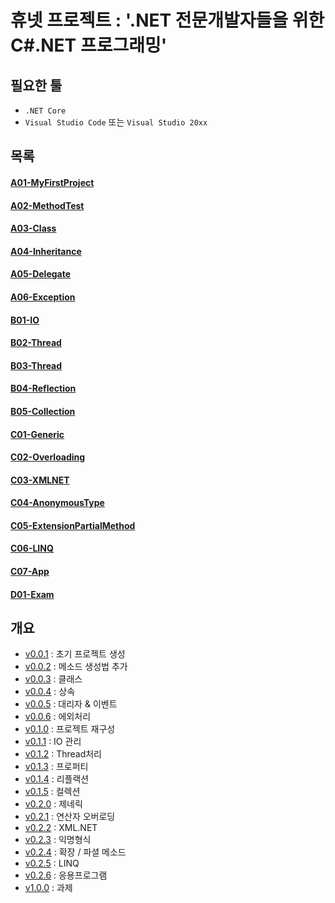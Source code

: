 # 휴넷 프로젝트 : '.NET 전문개발자들을 위한 C#.NET 프로그래밍'

## 필요한 툴
 - `.NET Core`
 - `Visual Studio Code` 또는  `Visual Studio 20xx`

## 목록

#### [A01-MyFirstProject][A01-MyFirstProject]
#### [A02-MethodTest][A02-MethodTest]
#### [A03-Class][A03-Class]
#### [A04-Inheritance][A04-Inheritance]
#### [A05-Delegate][A05-Delegate]
#### [A06-Exception][A06-Exception]
#### [B01-IO][B01-IO]
#### [B02-Thread][B02-Thread]
#### [B03-Thread][B03-Property]
#### [B04-Reflection][B04-Reflection]
#### [B05-Collection][B05-Collection]
#### [C01-Generic][C01-Generic]
#### [C02-Overloading][C02-Overloading]
#### [C03-XMLNET][C03-XMLNET]
#### [C04-AnonymousType][C04-AnonymousType]
#### [C05-ExtensionPartialMethod][C05-ExtensionPartialMethod]
#### [C06-LINQ][C06-LINQ]
#### [C07-App][C07-App]

#### [D01-Exam][D01-Exam]


## 개요
 - [v0.0.1][v0.0.1] : 초기 프로젝트 생성
 - [v0.0.2][v0.0.2] : 메소드 생성법 추가
 - [v0.0.3][v0.0.3] : 클래스
 - [v0.0.4][v0.0.4] : 상속
 - [v0.0.5][v0.0.5] : 대리자 & 이벤트
 - [v0.0.6][v0.0.6] : 에외처리
 - [v0.1.0][v0.1.0] : 프로젝트 재구성
 - [v0.1.1][v0.1.1] : IO 관리
 - [v0.1.2][v0.1.2] : Thread처리
 - [v0.1.3][v0.1.3] : 프로퍼티
 - [v0.1.4][v0.1.4] : 리플랙션
 - [v0.1.5][v0.1.5] : 컬렉션
 - [v0.2.0][v0.2.0] : 제네릭
 - [v0.2.1][v0.2.1] : 연산자 오버로딩
 - [v0.2.2][v0.2.2] : XML.NET
 - [v0.2.3][v0.2.3] : 익명형식
 - [v0.2.4][v0.2.4] : 확장 / 파셜 메소드
 - [v0.2.5][v0.2.5] : LINQ
 - [v0.2.6][v0.2.6] : 응용프로그램
 - [v1.0.0][v1.0.0] : 과제


[v0.0.1]: http://ginno.synology.me:3000/EDUCATION/HunetTutorial/src/v0.0.1
[v0.0.2]: http://ginno.synology.me:3000/EDUCATION/HunetTutorial/src/v0.0.2
[v0.0.3]: http://ginno.synology.me:3000/EDUCATION/HunetTutorial/src/v0.0.3
[v0.0.4]: http://ginno.synology.me:3000/EDUCATION/HunetTutorial/src/v0.0.4
[v0.0.5]: http://ginno.synology.me:3000/EDUCATION/HunetTutorial/src/v0.0.5
[v0.0.6]: http://ginno.synology.me:3000/EDUCATION/HunetTutorial/src/v0.0.6
[v0.1.0]: http://ginno.synology.me:3000/EDUCATION/HunetTutorial/src/v0.1.0
[v0.1.1]: http://ginno.synology.me:3000/EDUCATION/HunetTutorial/src/v0.1.1
[v0.1.2]: http://ginno.synology.me:3000/EDUCATION/HunetTutorial/src/v0.1.2
[v0.1.3]: http://ginno.synology.me:3000/EDUCATION/HunetTutorial/src/v0.1.3
[v0.1.4]: http://ginno.synology.me:3000/EDUCATION/HunetTutorial/src/v0.1.4
[v0.1.5]: http://ginno.synology.me:3000/EDUCATION/HunetTutorial/src/v0.1.5
[v0.2.0]: http://ginno.synology.me:3000/EDUCATION/HunetTutorial/src/v0.2.0
[v0.2.1]: http://ginno.synology.me:3000/EDUCATION/HunetTutorial/src/v0.2.1
[v0.2.2]: http://ginno.synology.me:3000/EDUCATION/HunetTutorial/src/v0.2.2
[v0.2.3]: http://ginno.synology.me:3000/EDUCATION/HunetTutorial/src/v0.2.3
[v0.2.4]: http://ginno.synology.me:3000/EDUCATION/HunetTutorial/src/v0.2.4
[v0.2.5]: http://ginno.synology.me:3000/EDUCATION/HunetTutorial/src/v0.2.5
[v0.2.6]: http://ginno.synology.me:3000/EDUCATION/HunetTutorial/src/v0.2.6
[v1.0.0]: http://ginno.synology.me:3000/EDUCATION/HunetTutorial/src/v1.0.0


[A01-MyFirstProject]: A01-MyFirstProject
[A02-MethodTest]: A02-MethodTest
[A03-Class]: A03-Class
[A04-Inheritance]: A04-Inheritance
[A05-Delegate]: A05-Delegate
[A06-Exception]: A06-Exception
[B01-IO]: B01-IO
[B02-Thread]: B02-Thread
[B03-Property]: B03-Property
[B04-Reflection]: B04-Reflection
[B05-Collection]: B05-Collection
[C01-Generic]: C01-Generic
[C02-Overloading]: C02-Overloading
[C03-XMLNET]: C03-XMLNET
[C04-AnonymousType]: C04-AnonymousType
[C05-ExtensionPartialMethod]: C05-ExtensionPartialMethod
[C06-LINQ]: C06-LINQ
[C07-App]: C07-App
[D01-Exam]: D01-Exam